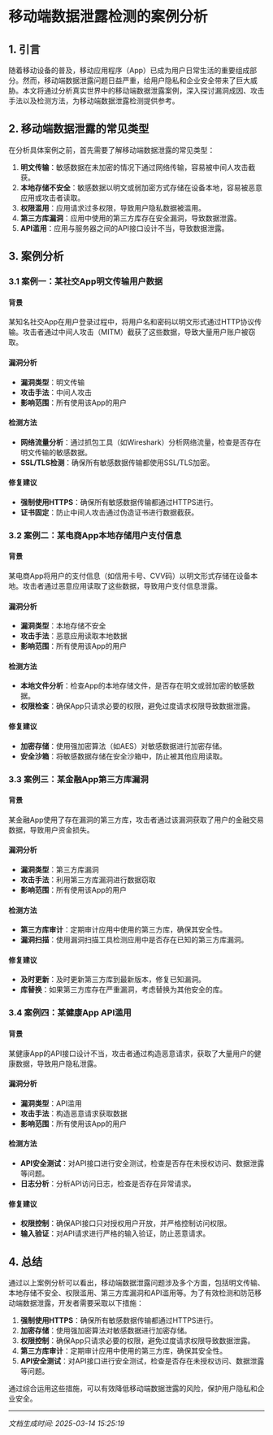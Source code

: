 # 移动端数据泄露检测的案例分析

## 1. 引言

随着移动设备的普及，移动应用程序（App）已成为用户日常生活的重要组成部分。然而，移动端数据泄露问题日益严重，给用户隐私和企业安全带来了巨大威胁。本文将通过分析真实世界中的移动端数据泄露案例，深入探讨漏洞成因、攻击手法以及检测方法，为移动端数据泄露检测提供参考。

## 2. 移动端数据泄露的常见类型

在分析具体案例之前，首先需要了解移动端数据泄露的常见类型：

1. **明文传输**：敏感数据在未加密的情况下通过网络传输，容易被中间人攻击截获。
2. **本地存储不安全**：敏感数据以明文或弱加密方式存储在设备本地，容易被恶意应用或攻击者读取。
3. **权限滥用**：应用请求过多权限，导致用户隐私数据被滥用。
4. **第三方库漏洞**：应用中使用的第三方库存在安全漏洞，导致数据泄露。
5. **API滥用**：应用与服务器之间的API接口设计不当，导致数据泄露。

## 3. 案例分析

### 3.1 案例一：某社交App明文传输用户数据

#### 背景
某知名社交App在用户登录过程中，将用户名和密码以明文形式通过HTTP协议传输。攻击者通过中间人攻击（MITM）截获了这些数据，导致大量用户账户被窃取。

#### 漏洞分析
- **漏洞类型**：明文传输
- **攻击手法**：中间人攻击
- **影响范围**：所有使用该App的用户

#### 检测方法
- **网络流量分析**：通过抓包工具（如Wireshark）分析网络流量，检查是否存在明文传输的敏感数据。
- **SSL/TLS检测**：确保所有敏感数据传输都使用SSL/TLS加密。

#### 修复建议
- **强制使用HTTPS**：确保所有敏感数据传输都通过HTTPS进行。
- **证书固定**：防止中间人攻击通过伪造证书进行数据截获。

### 3.2 案例二：某电商App本地存储用户支付信息

#### 背景
某电商App将用户的支付信息（如信用卡号、CVV码）以明文形式存储在设备本地。攻击者通过恶意应用读取了这些数据，导致用户支付信息泄露。

#### 漏洞分析
- **漏洞类型**：本地存储不安全
- **攻击手法**：恶意应用读取本地数据
- **影响范围**：所有使用该App的用户

#### 检测方法
- **本地文件分析**：检查App的本地存储文件，是否存在明文或弱加密的敏感数据。
- **权限检查**：确保App只请求必要的权限，避免过度请求权限导致数据泄露。

#### 修复建议
- **加密存储**：使用强加密算法（如AES）对敏感数据进行加密存储。
- **安全沙箱**：将敏感数据存储在安全沙箱中，防止被其他应用读取。

### 3.3 案例三：某金融App第三方库漏洞

#### 背景
某金融App使用了存在漏洞的第三方库，攻击者通过该漏洞获取了用户的金融交易数据，导致用户资金损失。

#### 漏洞分析
- **漏洞类型**：第三方库漏洞
- **攻击手法**：利用第三方库漏洞进行数据窃取
- **影响范围**：所有使用该App的用户

#### 检测方法
- **第三方库审计**：定期审计应用中使用的第三方库，确保其安全性。
- **漏洞扫描**：使用漏洞扫描工具检测应用中是否存在已知的第三方库漏洞。

#### 修复建议
- **及时更新**：及时更新第三方库到最新版本，修复已知漏洞。
- **库替换**：如果第三方库存在严重漏洞，考虑替换为其他安全的库。

### 3.4 案例四：某健康App API滥用

#### 背景
某健康App的API接口设计不当，攻击者通过构造恶意请求，获取了大量用户的健康数据，导致用户隐私泄露。

#### 漏洞分析
- **漏洞类型**：API滥用
- **攻击手法**：构造恶意请求获取数据
- **影响范围**：所有使用该App的用户

#### 检测方法
- **API安全测试**：对API接口进行安全测试，检查是否存在未授权访问、数据泄露等问题。
- **日志分析**：分析API访问日志，检查是否存在异常请求。

#### 修复建议
- **权限控制**：确保API接口只对授权用户开放，并严格控制访问权限。
- **输入验证**：对API请求进行严格的输入验证，防止恶意请求。

## 4. 总结

通过以上案例分析可以看出，移动端数据泄露问题涉及多个方面，包括明文传输、本地存储不安全、权限滥用、第三方库漏洞和API滥用等。为了有效检测和防范移动端数据泄露，开发者需要采取以下措施：

1. **强制使用HTTPS**：确保所有敏感数据传输都通过HTTPS进行。
2. **加密存储**：使用强加密算法对敏感数据进行加密存储。
3. **权限控制**：确保App只请求必要的权限，避免过度请求权限导致数据泄露。
4. **第三方库审计**：定期审计应用中使用的第三方库，确保其安全性。
5. **API安全测试**：对API接口进行安全测试，检查是否存在未授权访问、数据泄露等问题。

通过综合运用这些措施，可以有效降低移动端数据泄露的风险，保护用户隐私和企业安全。

---

*文档生成时间: 2025-03-14 15:25:19*
